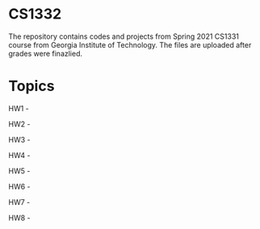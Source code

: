 # CS1332
The repository contains codes and projects from Spring 2021 CS1331 course from Georgia Institute of Technology. The files are uploaded after grades were finazlied.
# Topics
HW1 - 

HW2 - 

HW3 - 

HW4 -

HW5 - 

HW6 - 

HW7 - 

HW8 - 
